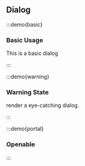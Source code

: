 ## Dialog

:::demo{basic}

### Basic Usage

This is a basic dialog

:::

:::demo{warning}

### Warning State

render a eye-catching dialog.

:::

:::demo{portal}

### Openable

:::
